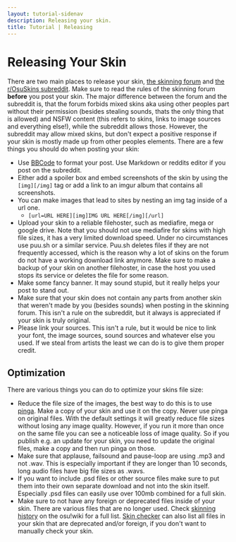```yaml
---
layout: tutorial-sidenav
description: Releasing your skin.
title: Tutorial | Releasing
---
```


# Releasing Your Skin

There are two main places to release your skin, [the skinning forum](https://osu.ppy.sh/forum/15) and [the r/OsuSkins subreddit](https://www.reddit.com/r/OsuSkins/). Make sure to read the rules of the skinning forum **before** you post your skin. The major difference between the forum and the subreddit is, that the forum forbids mixed skins aka using other peoples part without their permission (besides stealing sounds, thats the only thing that is allowed) and NSFW content (this refers to skins, links to image sources and everything else!), while the subreddit allows those. However, the subreddit may allow mixed skins, but don't expect a positive response if your skin is mostly made up from other peoples elements.
There are a few things you should do when posting your skin:

-   Use [BBCode](https://osu.ppy.sh/help/wiki/BBCode) to format your post. Use Markdown or reddits editor if you post on the subreddit.
-   Either add a spoiler box and embed screenshots of the skin by using the `[img][/img]` tag or add a link to an imgur album that contains all screenshots.
-   You can make images that lead to sites by nesting an img tag inside of a url one.
    -   `[url=URL HERE][img]IMG URL HERE[/img][/url]`
-   Upload your skin to a reliable filehoster, such as mediafire, mega or google drive. Note that you should not use mediafire for skins with high file sizes, it has a very limited download speed. Under no circumstances use puu.sh or a similar service. Puu.sh deletes files if they are not frequently accessed, which is the reason why a lot of skins on the forum do not have a working download link anymore. Make sure to make a backup of your skin on another filehoster, in case the host you used stops its service or deletes the file for some reason.
-   Make some fancy banner. It may sound stupid, but it really helps your post to stand out.
-   Make sure that your skin does not contain any parts from another skin that weren't made by you (besides sounds) when posting in the skinning forum. This isn't a rule on the subreddit, but it always is appreciated if your skin is truly original.
-   Please link your sources. This isn't a rule, but it would be nice to link your font, the image sources, sound sources and whatever else you used. If we steal from artists the least we can do is to give them proper credit.

## Optimization

There are various things you can do to optimize your skins file size:

-   Reduce the file size of the images, the best way to do this is to use [pinga](https://css-ig.net/pingo). Make a copy of your skin and use it on the copy. Never use pinga on original files. With the default settings it will greatly reduce file sizes without losing any image quality. However, if you run it more than once on the same file you can see a noticeable loss of image quality. So if you publish e.g. an update for your skin, you need to update the original files, make a copy and then run pinga on those.
-   Make sure that applause, failsound and pause-loop are using .mp3 and not .wav. This is especially important if they are longer than 10 seconds, long audio files have big file sizes as .wavs.
-   If you want to include .psd files or other source files make sure to put them into their own separate download and not into the skin itself. Especially .psd files can easily use over 100mb combined for a full skin.
-   Make sure to not have any foreign or deprecated files inside of your skin. There are various files that are no longer used. Check [skinning history](https://osu.ppy.sh/help/wiki/Skinning/History) on the osu!wiki for a full list. [Skin checker](https://osu.ppy.sh/community/forums/topics/617168) can also list all files in your skin that are deprecated and/or foreign, if you don't want to manually check your skin.
